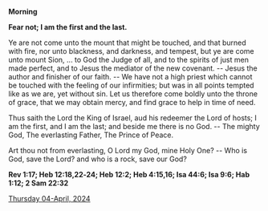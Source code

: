 **Morning**

**Fear not; I am the first and the last.**
 
Ye are not come unto the mount that might be touched, and that burned with fire, nor unto blackness, and darkness, and tempest, but ye are come unto mount Sion, ... to God the Judge of all, and to the spirits of just men made perfect, and to Jesus the mediator of the new covenant. -- Jesus the author and finisher of our faith. -- We have not a high priest which cannot be touched with the feeling of our infirmities; but was in all points tempted like as we are, yet without sin. Let us therefore come boldly unto the throne of grace, that we may obtain mercy, and find grace to help in time of need.
 
Thus saith the Lord the King of Israel, aud his redeemer the Lord of hosts; I am the first, and I am the last; and beside me there is no God. -- The mighty God, The everlasting Father, The Prince of Peace.
 
Art thou not from everlasting, O Lord my God, mine Holy One? -- Who is God, save the Lord? and who is a rock, save our God?  

**Rev 1:17; Heb 12:18,22‑24; Heb 12:2; Heb 4:15,16; Isa 44:6; Isa 9:6; Hab 1:12; 2 Sam 22:32**

[Thursday 04-April, 2024](https://t.me/daily_light)
